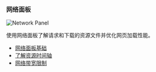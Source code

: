 ### 网络面板

![Network Panel](https://developers.google.cn/web/tools/chrome-devtools/images/panels/network.png)

使用网络面板了解请求和下载的资源文件并优化网页加载性能。

- [网络面板基础](https://developers.google.cn/web/tools/chrome-devtools/network-performance/resource-loading)
- [了解资源时间轴](https://developers.google.cn/web/tools/chrome-devtools/network-performance/understanding-resource-timing)
- [网络带宽限制](https://developers.google.cn/web/tools/chrome-devtools/network-performance/network-conditions)